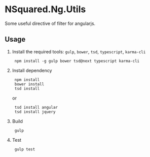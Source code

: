# NSquared.Ng.Utils

Some useful directive of filter for angularjs.

## Usage

1. Install the required tools: `gulp`, `bower`, `tsd`, `typescript`, `karma-cli`

		npm install -g gulp bower tsd@next typescript karma-cli

1. Install dependency

		npm install
		bower install
		tsd install
	or

		tsd install angular
		tsd install jquery

1. Build 

		gulp

1. Test

		gulp test